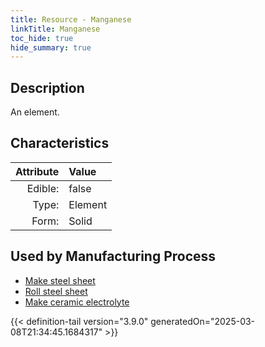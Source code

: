 ```yaml
---
title: Resource - Manganese
linkTitle: Manganese
toc_hide: true
hide_summary: true
---
```

<!-- This is generated by the MarsSim HelpGenertor, do not edit. -->

## Description
An element.

## Characteristics

| Attribute      | Value |
|--------:|:------|
|Edible:|false|
|Type:|Element|
|Form:|Solid|
 

## Used by Manufacturing Process

- [Make steel sheet](/docs/definitions/process/make-steel-sheet)
- [Roll steel sheet](/docs/definitions/process/roll-steel-sheet)
- [Make ceramic electrolyte](/docs/definitions/process/make-ceramic-electrolyte)


    


{{< definition-tail version="3.9.0" generatedOn="2025-03-08T21:34:45.1684317" >}}


